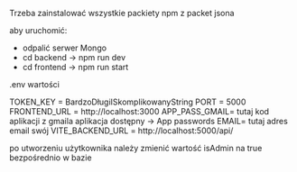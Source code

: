 Trzeba zainstalować wszystkie packiety npm z packet jsona

aby uruchomić:
- odpalić serwer Mongo
- cd backend -> npm run dev
- cd frontend -> npm run start

.env wartości

TOKEN_KEY = BardzoDługiISkomplikowanyString
PORT = 5000
FRONTEND_URL = http://localhost:3000
APP_PASS_GMAIL= tutaj kod aplikacji z gmaila aplikacja dostępny -> App passwords
EMAIL= tutaj adres email swój
VITE_BACKEND_URL = http://localhost:5000/api/


po utworzeniu użytkownika należy zmienić wartość isAdmin na true bezpośrednio w bazie
